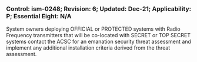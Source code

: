 ### Control: ism-0248; Revision: 6; Updated: Dec-21; Applicability: P; Essential Eight: N/A
<p>System owners deploying OFFICIAL or PROTECTED systems with Radio Frequency transmitters that will be co-located with SECRET or TOP SECRET systems contact the ACSC for an emanation security threat assessment and implement any additional installation criteria derived from the threat assessment.</p>
